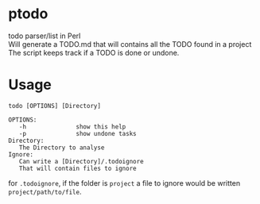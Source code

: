 # ptodo
todo parser/list in Perl  
Will generate a TODO.md that will contains all the TODO found in a project  
The script keeps track if a TODO is done or undone.
# Usage
```
todo [OPTIONS] [Directory]

OPTIONS:
   -h              show this help
   -p              show undone tasks
Directory:
   The Directory to analyse
Ignore:
   Can write a [Directory]/.todoignore
   That will contain files to ignore
```
for `.todoignore`, if the folder is `project` a file to ignore would be written `project/path/to/file`.
